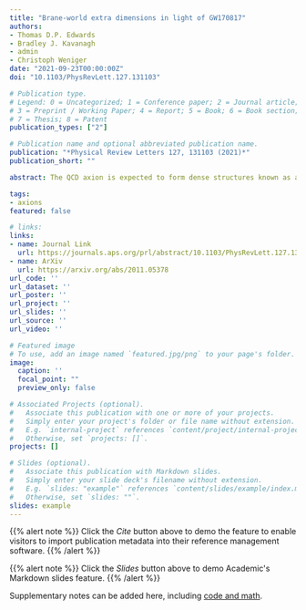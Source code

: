 ```yaml
---
title: "Brane-world extra dimensions in light of GW170817"
authors:
- Thomas D.P. Edwards
- Bradley J. Kavanagh
- admin
- Christoph Weniger
date: "2021-09-23T00:00:00Z"
doi: "10.1103/PhysRevLett.127.131103"

# Publication type.
# Legend: 0 = Uncategorized; 1 = Conference paper; 2 = Journal article;
# 3 = Preprint / Working Paper; 4 = Report; 5 = Book; 6 = Book section;
# 7 = Thesis; 8 = Patent
publication_types: ["2"]

# Publication name and optional abbreviated publication name.
publication: "*Physical Review Letters 127, 131103 (2021)*"
publication_short: ""

abstract: The QCD axion is expected to form dense structures known as axion miniclusters if the Peccei-Quinn symmetry is broken after inflation. Miniclusters that have survived until today would interact with the population of neutron stars (NSs) in the Milky Way to produce transient radio signals from axion-photon conversion in the NS magnetosphere. Here, we quantify the rate, duration, sky location, and brightness of these interactions for two different minicluster internal density profiles. For both density profiles, we find that these interactions: will occur frequently $(\mathcal{O}\left(1−100\right)\,day^{-1})$; last between a day and a few months; are spatially clustered towards the Galactic center; and can reach observable fluxes. Searching for these transient signatures, which are within the reach of current generation telescopes, therefore offers a promising pathway to discovering QCD axion dark matter.

tags:
- axions
featured: false

# links:
links:
- name: Journal Link
  url: https://journals.aps.org/prl/abstract/10.1103/PhysRevLett.127.131103
- name: ArXiv
  url: https://arxiv.org/abs/2011.05378
url_code: ''
url_dataset: ''
url_poster: ''
url_project: ''
url_slides: ''
url_source: ''
url_video: ''

# Featured image
# To use, add an image named `featured.jpg/png` to your page's folder. 
image:
  caption: ''
  focal_point: ""
  preview_only: false

# Associated Projects (optional).
#   Associate this publication with one or more of your projects.
#   Simply enter your project's folder or file name without extension.
#   E.g. `internal-project` references `content/project/internal-project/index.md`.
#   Otherwise, set `projects: []`.
projects: []

# Slides (optional).
#   Associate this publication with Markdown slides.
#   Simply enter your slide deck's filename without extension.
#   E.g. `slides: "example"` references `content/slides/example/index.md`.
#   Otherwise, set `slides: ""`.
slides: example
---
```


{{% alert note %}}
Click the *Cite* button above to demo the feature to enable visitors to import publication metadata into their reference management software.
{{% /alert %}}

{{% alert note %}}
Click the *Slides* button above to demo Academic's Markdown slides feature.
{{% /alert %}}

Supplementary notes can be added here, including [code and math](https://sourcethemes.com/academic/docs/writing-markdown-latex/).

